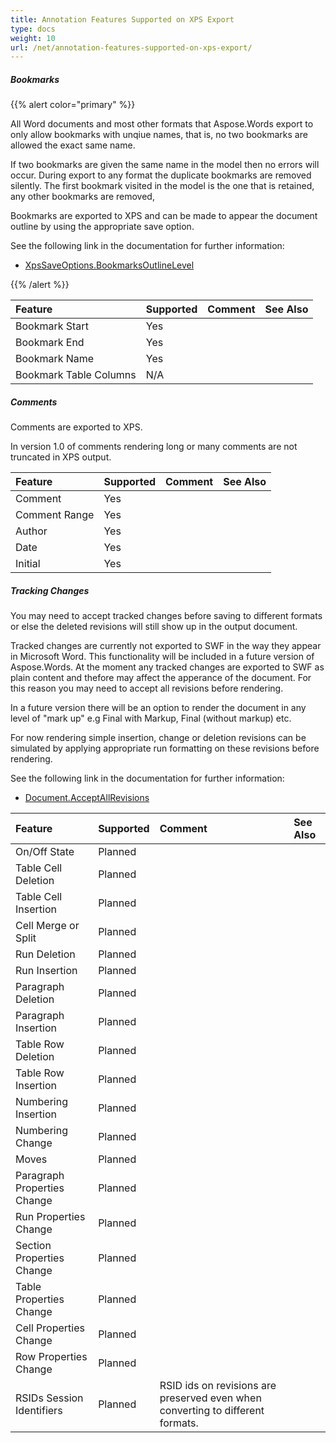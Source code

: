 ```yaml
---
title: Annotation Features Supported on XPS Export
type: docs
weight: 10
url: /net/annotation-features-supported-on-xps-export/
---
```


##### **Bookmarks**
{{% alert color="primary" %}} 

All Word documents and most other formats that Aspose.Words export to only allow bookmarks with unqiue names, that is, no two bookmarks are allowed the exact same name.

If two bookmarks are given the same name in the model then no errors will occur. During export to any format the duplicate bookmarks are removed silently. The first bookmark visited in the model is the one that is retained, any other bookmarks are removed,

Bookmarks are exported to XPS and can be made to appear the document outline by using the appropriate save option.

See the following link in the documentation for further information:

- [XpsSaveOptions.BookmarksOutlineLevel](http://www.aspose.com/documentation/.net-components/aspose.words-for-.net/aspose.words.saving.xpssaveoptions.bookmarksoutlinelevel.html)

{{% /alert %}} 

|**Feature**|**Supported**|**Comment**|**See Also**|
| :- | :- | :- | :- |
|Bookmark Start |Yes | | |
|Bookmark End |Yes | | |
|Bookmark Name |Yes | | |
|Bookmark Table Columns |N/A | | |
##### **Comments**
Comments are exported to XPS.

In version 1.0 of comments rendering long or many comments are not truncated in XPS output.

|**Feature**|**Supported**|**Comment**|**See Also**|
| :- | :- | :- | :- |
|Comment |Yes | | |
|Comment Range |Yes | | |
|Author |Yes | | |
|Date |Yes | | |
|Initial |Yes | | |
##### **Tracking Changes**
You may need to accept tracked changes before saving to different formats or else the deleted revisions will still show up in the output document.

Tracked changes are currently not exported to SWF in the way they appear in Microsoft Word. This functionality will be included in a future version of Aspose.Words. At the moment any tracked changes are exported to SWF as plain content and thefore may affect the apperance of the document. For this reason you may need to accept all revisions before rendering.

In a future version there will be an option to render the document in any level of "mark up" e.g Final with Markup, Final (without markup) etc.

For now rendering simple insertion, change or deletion revisions can be simulated by applying appropriate run formatting on these revisions before rendering.

See the following link in the documentation for further information:

- [Document.AcceptAllRevisions](http://www.aspose.com/documentation/.net-components/aspose.words-for-.net/aspose.words.document.acceptallrevisions.html)

|**Feature**|**Supported**|**Comment**|**See Also**|
| :- | :- | :- | :- |
|On/Off State |Planned | | |
|Table Cell Deletion |Planned | | |
|Table Cell Insertion |Planned | | |
|Cell Merge or Split |Planned | | |
|Run Deletion |Planned | | |
|Run Insertion |Planned | | |
|Paragraph Deletion |Planned | | |
|Paragraph Insertion |Planned | | |
|Table Row Deletion |Planned | | |
|Table Row Insertion |Planned | | |
|Numbering Insertion |Planned | | |
|Numbering Change |Planned | | |
|Moves |Planned | | |
|Paragraph Properties Change |Planned | | |
|Run Properties Change |Planned | | |
|Section Properties Change |Planned | | |
|Table Properties Change |Planned | | |
|Cell Properties Change |Planned | | |
|Row Properties Change |Planned | | |
|RSIDs Session Identifiers |Planned |RSID ids on revisions are preserved even when converting to different formats. | |

